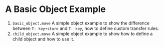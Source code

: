 # A Basic Object Example


1. `basic_object.move` A simple object example to show the difference between `T: key+store` and `T: key`, how to define custom transfer rules.
2. `child_object.move` A simple object example to show how to define a child object and how to use it.